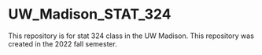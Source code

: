 # UW_Madison_STAT_324
 This repository is for stat 324 class in the UW Madison. This repository was created in the 2022 fall semester.
